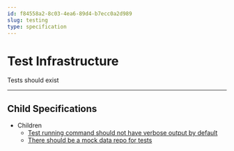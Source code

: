```yaml
---
id: f84558a2-8c03-4ea6-89d4-b7ecc0a2d989
slug: testing
type: specification
---
```


# Test Infrastructure

Tests should exist

---

## Child Specifications

- Children
  - [Test running command should not have verbose output by default](../../.zamm/nodes/78137198-f761-4612-b7af-5b80cb85672f.md)
  - [There should be a mock data repo for tests](../../.zamm/nodes/53cf01df-9c0b-4652-82a5-0404df54ccb8.md)

